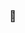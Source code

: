 ### 👋

<!--
**LeeJoobang/LeeJoobang** is a ✨ _special_ ✨ repository because its `README.md` (this file) appears on your GitHub profile.

Here are some ideas to get you started:

- 🔭 I’m currently working on ...
- 🌱 I’m currently learning ...
- 👯 I’m looking to collaborate on ...
- 🤔 I’m looking for help with ...
- 💬 Ask me about ...
- 📫 How to reach me: ...
- 😄 Pronouns: ...
- ⚡ Fun fact: ...
-->

  

<!-- ##:computer: STACK
<br>
<br>
![](https://img.shields.io/badge/Swift-FA7343?style=flat-square&logo=Swift&logoColor=white)
 -->
